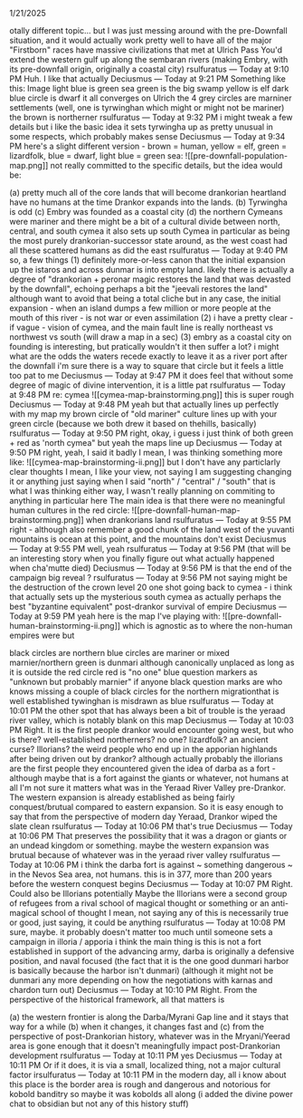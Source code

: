 1/21/2025

otally different topic... but I was just messing around with the pre-Downfall situation, and it would actually work pretty well to have all of the major "Firstborn" races have massive civilizations that met at Ulrich Pass
You'd extend the western gulf up along the sembaran rivers (making Embry, with its pre-downfall origin, originally a coastal city)
rsulfuratus — Today at 9:10 PM
Huh. I like that actually
Deciusmus — Today at 9:21 PM
Something like this:
Image
light blue is green sea
green is the big swamp
yellow is elf
dark blue circle is dwarf
it all converges on Ulrich
the 4 grey circles are marniner settlements (well, one is tyrwinghan which might or might not be mariner)
the brown is northerner
rsulfuratus — Today at 9:32 PM
i might tweak a few details but i like the basic idea
it sets tyrwingha up as pretty unusual in some respects, which probably makes sense
Deciusmus — Today at 9:34 PM
here's a slight different version - brown = human, yellow = elf, green = lizardfolk, blue = dwarf, light blue = green sea:
![[pre-downfall-population-map.png]]
not really committed to the specific details, but the idea would be:

(a) pretty much all of the core lands that will become drankorian heartland have no humans at the time Drankor expands into the lands. 
(b) Tyrwingha is odd
(c) Embry was founded as a coastal city
(d) the northern Cymeans were mariner and there might be a bit of a cultural divide between north, central, and south cymea
it also sets up south Cymea in particular as being the most purely drankorian-successor state around, as the west coast had all these scattered humans as did the east
rsulfuratus — Today at 9:40 PM
so, a few things
(1) definitely more-or-less canon that the initial expansion up the istaros and across dunmar is into empty land. likely there is actually a degree of "drankorian + peronar magic restores the land that was devasted by the downfall", echoing perhaps a bit the "jeevali restores the land" although want to avoid that being a total cliche
but in any case, the initial expansion - when an island dumps a few million or more people at the mouth of this river - is not war or even assimilation
(2) i have a pretty clear - if vague - vision of cymea, and the main fault line is really northeast vs northwest vs south (will draw a map in a sec)
(3) embry as a coastal city on founding is interesting, but pratically wouldn't it then suffer a lot? i might what are the odds the waters recede exactly to leave it as a river port after the downfall
i'm sure there is a way to square that circle but it feels a little too pat to me
Deciusmus — Today at 9:47 PM
it does feel that without some degree of magic of divine intervention, it is a little pat
rsulfuratus — Today at 9:48 PM
re: cymea
![[cymea-map-brainstorming.png]]
this is super rough
Deciusmus — Today at 9:48 PM
yeah but that actually lines up perfectly with my map
my brown circle of "old mariner" culture lines up with your green circle
(because we both drew it based on thehills, basically)
rsulfuratus — Today at 9:50 PM
right, okay, i guess i just think of both green + red as 'north cymea" but yeah the maps line up
Deciusmus — Today at 9:50 PM
right, yeah, I said it badly
I mean, I was thinking something more like:
![[cymea-map-brainstorming-ii.png]]
but I don't have any particlarly clear thoughts
I mean, I like your view, not saying I am suggesting changing it or anything
just saying when I said "north" / "central" / "south" that is what I was thinking
either way, I wasn't really planning on commiting to anything in particular here
The main idea is that there were no meaningful human cultures in the red circle:
![[pre-downfall-human-map-brainstorming.png]]
when drankorians land
rsulfuratus — Today at 9:55 PM
right - although also remember a good chunk of the land west of the yuvanti mountains is ocean at this point, and the mountains don't exist
Deciusmus — Today at 9:55 PM
well, yeah
rsulfuratus — Today at 9:56 PM
(that will be an interesting story when you finally figure out what actually happened when cha'mutte died)
Deciusmus — Today at 9:56 PM
is that the end of the campaign big reveal
?
rsulfuratus — Today at 9:56 PM
not saying
might be the destruction of the crown level 20 one shot
going back to cymea - i think that actually sets up the mysterious south cymea as actually perhaps the best "byzantine equivalent" post-drankor survival of empire
Deciusmus — Today at 9:59 PM
yeah
here is the map I've playing with:
![[pre-downfall-human-brainstorming-ii.png]]
which is agnostic as to where the non-human empires were
but

black circles are northern
blue circles are mariner or mixed marnier/northern
green is dunmari although canonically unplaced as long as it is outside the red circle
red is "no one"
blue question markers as "unknown but probably marnier" if anyone
black question marks are who knows
missing a couple of black circles for the northern migrationthat is well established
tywinghan is misdrawn as blue
rsulfuratus — Today at 10:01 PM
the other spot that has always been a bit of trouble is the yeraad river valley, which is notably blank on this map
Deciusmus — Today at 10:03 PM
Right. It is the first people drankor would encounter going west, but who is there? well-established northerners? no one? lizardfolk? an ancient curse? Illorians? the weird people who end up in the apporian highlands after being driven out by drankor?
although actually probably the illorians are the first people they encountered
given the idea of darba as a fort - although maybe that is a fort against the giants or whatever, not humans at all
I'm not sure it matters what was in the Yeraad River Valley pre-Drankor. The western expansion is already established as being fairly conquest/brutual compared to eastern expansion. So it is easy enough to say that from the perspective of modern day Yeraad, Drankor wiped the slate clean
rsulfuratus — Today at 10:06 PM
that's true
Deciusmus — Today at 10:06 PM
That preserves the possibility that it was a dragon or giants or an undead kingdom or something. maybe the western expansion was brutual because of whatever was in the yeraad river valley
rsulfuratus — Today at 10:06 PM
i think the darba fort is against ~ something dangerous ~ in the Nevos Sea area, not humans. this is in 377, more than 200 years before the western conquest begins
Deciusmus — Today at 10:07 PM
Right. Could also be Illorians potentially
Maybe the Illorians were a second group of refugees from a rival school of magical thought or something
or an anti-magical school of thought
I mean, not saying any of this is necessarily true or good, just saying, it could be anything
rsulfuratus — Today at 10:08 PM
sure, maybe. it probably doesn't matter too much until someone sets a campaign in illoria / apporia
i think the main thing is this is not a fort established in support of the advancing army, darba is originally a defensive position, and naval focused (the fact that it is the one good dunmari harbor is basically because the harbor isn't dunmari)
(although it might not be dunmari any more depending on how the negotiations with karnas and chardon turn out)
Deciusmus — Today at 10:10 PM
Right. From the perspective of the historical framework, all that matters is

(a) the western frontier is along the Darba/Myrani Gap line and it stays that way for a while
(b) when it changes, it changes fast and
(c) from the perspective of post-Drankorian history, whatever was in the Mryani/Yeerad area is gone enough that it doesn't meaningfully impact post-Drankorian development
rsulfuratus — Today at 10:11 PM
yes
Deciusmus — Today at 10:11 PM
Or if it does, it is via a small, localized thing, not a major cultural factor
irsulfuratus — Today at 10:11 PM
in the modern day, all i know about this place is the border area is rough and dangerous and notorious for kobold banditry
so maybe it was kobolds all along
(i added the divine power chat to obsidian but not any of this history stuff)